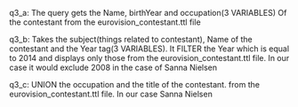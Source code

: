 q3_a:
The query gets the Name, birthYear and occupation(3 VARIABLES)
Of the contestant from the eurovision_contestant.ttl file


q3_b:
Takes the subject(things related to contestant), Name of the contestant and the Year tag(3 VARIABLES). 
It FILTER the Year which is equal to 2014 
and displays only those from the eurovision_contestant.ttl file.
In our case it would exclude 2008 in the case of Sanna Nielsen

q3_c:
UNION the occupation and the title of the contestant.
from the eurovision_contestant.ttl file.
In our case Sanna Nielsen
